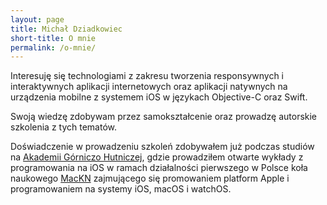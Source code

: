 ```yaml
---
layout: page
title: Michał Dziadkowiec
short-title: O mnie
permalink: /o-mnie/
---
```


Interesuję się technologiami z zakresu tworzenia responsywnych i interaktywnych aplikacji internetowych oraz aplikacji natywnych na urządzenia mobilne z systemem iOS w językach Objective-C oraz Swift.

Swoją wiedzę zdobywam przez samokształcenie oraz prowadzę autorskie szkolenia z tych tematów.

Doświadczenie w prowadzeniu szkoleń zdobywałem już podczas studiów na [Akademii&nbsp;Górniczo&nbsp;Hutniczej](https://www.agh.edu.pl/), gdzie prowadziłem otwarte wykłady z programowania na iOS w ramach działalności pierwszego w Polsce koła naukowego [MacKN](https://www.mackn.agh.edu.pl/) zajmującego się promowaniem platform Apple i programowaniem na systemy iOS, macOS i watchOS.

